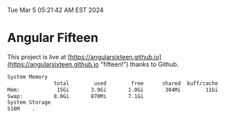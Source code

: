 Tue Mar  5 05:21:42 AM EST 2024

# Angular Fifteen


This project is live at [https://angularsixteen.github.io](https://angularsixteen.github.io "fifteen!") thanks to Github.

```bash
System Memory
               total        used        free      shared  buff/cache   available
Mem:            15Gi       3.9Gi       1.0Gi       304Mi        11Gi        11Gi
Swap:          8.0Gi       870Mi       7.1Gi
System Storage
516M	.
